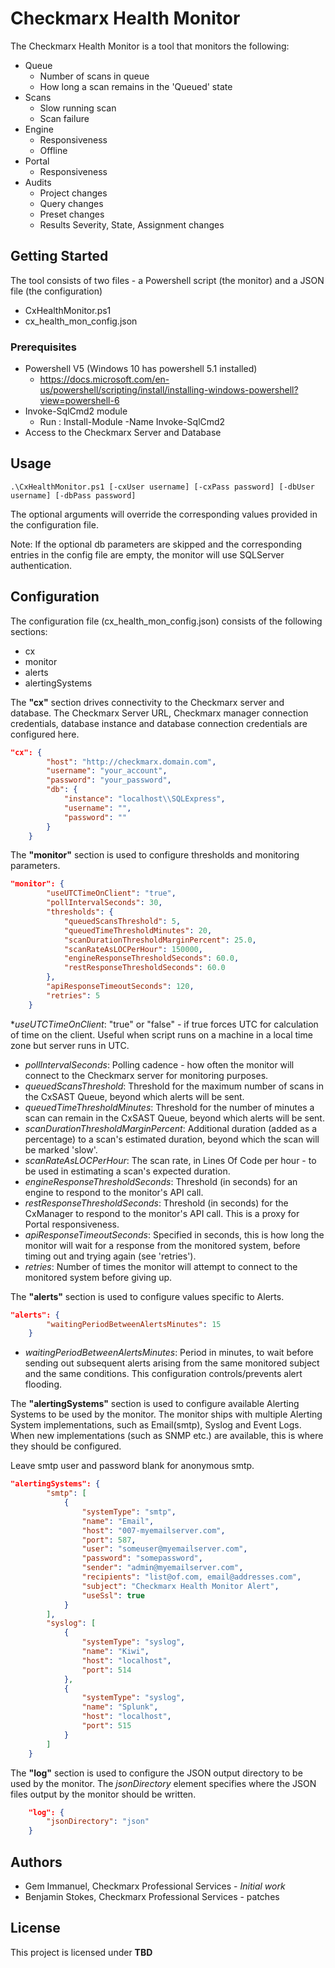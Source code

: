# Checkmarx Health Monitor

The Checkmarx Health Monitor is a tool that monitors the following:
* Queue
    * Number of scans in queue
    * How long a scan remains in the 'Queued' state
* Scans
    * Slow running scan
    * Scan failure
* Engine
    * Responsiveness
    * Offline
* Portal
    * Responsiveness
* Audits
    * Project changes
    * Query changes
    * Preset changes
    * Results Severity, State, Assignment changes

## Getting Started

The tool consists of two files - a Powershell script (the monitor) and a JSON file (the configuration)
* CxHealthMonitor.ps1
* cx_health_mon_config.json


### Prerequisites

* Powershell V5 (Windows 10 has powershell 5.1 installed)
   * https://docs.microsoft.com/en-us/powershell/scripting/install/installing-windows-powershell?view=powershell-6
* Invoke-SqlCmd2 module
   * Run : Install-Module -Name Invoke-SqlCmd2
* Access to the Checkmarx Server and Database


## Usage

```
.\CxHealthMonitor.ps1 [-cxUser username] [-cxPass password] [-dbUser username] [-dbPass password]
```

The optional arguments will override the corresponding values provided in the configuration file. 

Note: If the optional db parameters are skipped and the corresponding entries in the config file are empty, the monitor will use SQLServer authentication.

## Configuration

The configuration file (cx_health_mon_config.json) consists of the following sections:
* cx
* monitor
* alerts
* alertingSystems

The **"cx"** section drives connectivity to the Checkmarx server and database. The Checkmarx Server URL, Checkmarx manager connection credentials, database instance and database connection credentials are configured here.
```json
"cx": {
        "host": "http://checkmarx.domain.com",
        "username": "your_account",
        "password": "your_password",
        "db": {
            "instance": "localhost\\SQLExpress",
            "username": "",
            "password": ""
        }
    }
```

The **"monitor"** section is used to configure thresholds and monitoring parameters. 
```json
"monitor": {
        "useUTCTimeOnClient": "true",
        "pollIntervalSeconds": 30,
        "thresholds": {
            "queuedScansThreshold": 5,
            "queuedTimeThresholdMinutes": 20,
            "scanDurationThresholdMarginPercent": 25.0,
            "scanRateAsLOCPerHour": 150000,
            "engineResponseThresholdSeconds": 60.0,
            "restResponseThresholdSeconds": 60.0
        },
        "apiResponseTimeoutSeconds": 120,
        "retries": 5
    }
```
*_useUTCTimeOnClient_: "true" or "false" - if true forces UTC for calculation of time on the client. Useful when script runs on a machine in a local time zone but server runs in UTC.
* _pollIntervalSeconds_: Polling cadence - how often the monitor will connect to the Checkmarx server for monitoring purposes.
* _queuedScansThreshold_: Threshold for the maximum number of scans in the CxSAST Queue, beyond which alerts will be sent.
* _queuedTimeThresholdMinutes_: Threshold for the number of minutes a scan can remain in the CxSAST Queue, beyond which alerts will be sent.
* _scanDurationThresholdMarginPercent_: Additional duration (added as a percentage) to a scan's estimated duration, beyond which the scan will be marked 'slow'.
* _scanRateAsLOCPerHour_: The scan rate, in Lines Of Code per hour - to be used in estimating a scan's expected duration.
* _engineResponseThresholdSeconds_: Threshold (in seconds) for an engine to respond to the monitor's API call.
* _restResponseThresholdSeconds_: Threshold (in seconds) for the CxManager to respond to the monitor's API call. This is a proxy for Portal responsiveness.
* _apiResponseTimeoutSeconds_: Specified in seconds, this is how long the monitor will wait for a response from the monitored system, before timing out and trying again (see 'retries').
* _retries_: Number of times the monitor will attempt to connect to the monitored system before giving up.


The **"alerts"** section is used to configure values specific to Alerts.
 
```json
"alerts": {
        "waitingPeriodBetweenAlertsMinutes": 15
    }
```
* _waitingPeriodBetweenAlertsMinutes_: Period in minutes, to wait before sending out subsequent alerts arising from the same monitored subject and the same conditions. This configuration controls/prevents alert flooding.

The **"alertingSystems"** section is used to configure available Alerting Systems to be used by the monitor.
The monitor ships with multiple Alerting System implementations, such as Email(smtp), Syslog and Event Logs. When new implementations (such as SNMP etc.) are available, this is where they should be configured.

Leave smtp user and password blank for anonymous smtp.



```json
"alertingSystems": {
        "smtp": [
            {
                "systemType": "smtp",
                "name": "Email",
                "host": "007-myemailserver.com",
                "port": 587,
                "user": "someuser@myemailserver.com",
                "password": "somepassword",
                "sender": "admin@myemailserver.com",
                "recipients": "list@of.com, email@addresses.com",
                "subject": "Checkmarx Health Monitor Alert",
                "useSsl": true
            }
        ],
        "syslog": [
            {
                "systemType": "syslog",
                "name": "Kiwi",
                "host": "localhost",
                "port": 514
            },
            {
                "systemType": "syslog",
                "name": "Splunk",
                "host": "localhost",
                "port": 515
            }
        ]
    }
```

The **"log"** section is used to configure the JSON output directory to be used by the monitor.
The _jsonDirectory_ element specifies where the JSON files output by the monitor should be written.

```json
    "log": {
        "jsonDirectory": "json"
    }
```    
    
## Authors

* Gem Immanuel, Checkmarx Professional Services - *Initial work*
* Benjamin Stokes, Checkmarx Professional Services - patches


## License

This project is licensed under **TBD**
